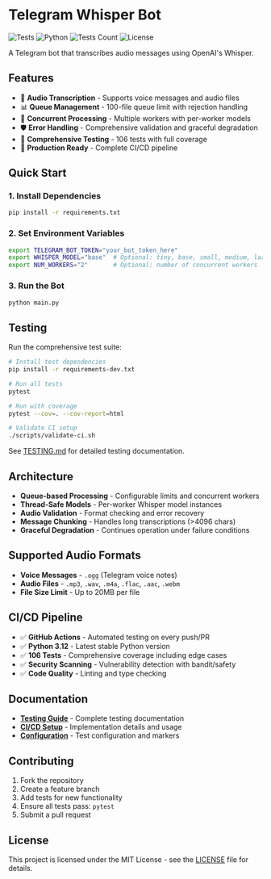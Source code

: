 # Telegram Whisper Bot

![Tests](https://github.com/Migelo/telegram-whisper-bot/workflows/Tests/badge.svg)
![Python](https://img.shields.io/badge/python-3.12-blue)
![Tests Count](https://img.shields.io/badge/tests-106-brightgreen)
![License](https://img.shields.io/badge/license-MIT-green)

A Telegram bot that transcribes audio messages using OpenAI's Whisper.

## Features

- 🎤 **Audio Transcription** - Supports voice messages and audio files
- 📊 **Queue Management** - 100-file queue limit with rejection handling
- 🔄 **Concurrent Processing** - Multiple workers with per-worker models
- 🛡️ **Error Handling** - Comprehensive validation and graceful degradation
- 🧪 **Comprehensive Testing** - 106 tests with full coverage
- 🚀 **Production Ready** - Complete CI/CD pipeline

## Quick Start

### 1. Install Dependencies
```bash
pip install -r requirements.txt
```

### 2. Set Environment Variables
```bash
export TELEGRAM_BOT_TOKEN="your_bot_token_here"
export WHISPER_MODEL="base"  # Optional: tiny, base, small, medium, large
export NUM_WORKERS="2"       # Optional: number of concurrent workers
```

### 3. Run the Bot
```bash
python main.py
```

## Testing

Run the comprehensive test suite:

```bash
# Install test dependencies
pip install -r requirements-dev.txt

# Run all tests
pytest

# Run with coverage
pytest --cov=. --cov-report=html

# Validate CI setup
./scripts/validate-ci.sh
```

See [TESTING.md](TESTING.md) for detailed testing documentation.

## Architecture

- **Queue-based Processing** - Configurable limits and concurrent workers
- **Thread-Safe Models** - Per-worker Whisper model instances 
- **Audio Validation** - Format checking and error recovery
- **Message Chunking** - Handles long transcriptions (>4096 chars)
- **Graceful Degradation** - Continues operation under failure conditions

## Supported Audio Formats

- **Voice Messages** - `.ogg` (Telegram voice notes)
- **Audio Files** - `.mp3`, `.wav`, `.m4a`, `.flac`, `.aac`, `.webm`
- **File Size Limit** - Up to 20MB per file

## CI/CD Pipeline

- ✅ **GitHub Actions** - Automated testing on every push/PR
- ✅ **Python 3.12** - Latest stable Python version
- ✅ **106 Tests** - Comprehensive coverage including edge cases
- ✅ **Security Scanning** - Vulnerability detection with bandit/safety
- ✅ **Code Quality** - Linting and type checking

## Documentation

- [**Testing Guide**](TESTING.md) - Complete testing documentation
- [**CI/CD Setup**](CI-CD-SETUP.md) - Implementation details and usage
- [**Configuration**](pytest.ini) - Test configuration and markers

## Contributing

1. Fork the repository
2. Create a feature branch
3. Add tests for new functionality
4. Ensure all tests pass: `pytest`
5. Submit a pull request

## License

This project is licensed under the MIT License - see the [LICENSE](LICENSE) file for details.
